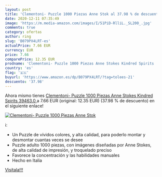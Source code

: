 ```yaml
---
layout: post
title: 'Clementoni- Puzzle 1000 Piezas Anne Stok al 37.98 % de descuento'
date: 2020-12-11 07:35:49
image: 'https://m.media-amazon.com/images/I/51PiD-RlliL._SL200_.jpg'
comments: true
category: ofertas
author: ring
slug: 'B079PX4LRT-es'
actualPrice: 7.66 EUR
currency: EUR
price: 7.66
comparePrice: 12.35 EUR
prodname: 'Clementoni- Puzzle 1000 Piezas Anne Stokes Kindred Spirits  39463.0 '
country: 'es'
flag: '🇪🇸'
buyurl: 'https://www.amazon.es/dp/B079PX4LRT/?tag=tolees-21'
descuento: '37.98'
---
```


Ahora mismo tienes [Clementoni- Puzzle 1000 Piezas Anne Stokes Kindred Spirits  39463.0 ](https://www.amazon.es/dp/B079PX4LRT/?tag=tolees-21) a 7.66 EUR (original: 12.35 EUR) (37.98 %  de descuento) en el siguiente enlace!

[![Clementoni- Puzzle 1000 Piezas Anne Stok](https://m.media-amazon.com/images/I/51PiD-RlliL._SL200_.jpg)](https://www.amazon.es/dp/B079PX4LRT/?tag=tolees-21)

ℹ️:

- Un Puzzle de vívidos colores, y alta calidad, para poderlo montar y desmontar cuantas veces se desee
- Puzzle adulto 1000 piezas, con imágenes diseñadas por Anne Stokes, de alta calidad de impresión, y troquelado preciso
- Favorece la concentración y las habilidades manuales
- Hecho en Italia

[Visítala!!!](https://www.amazon.es/dp/B079PX4LRT/?tag=tolees-21)
